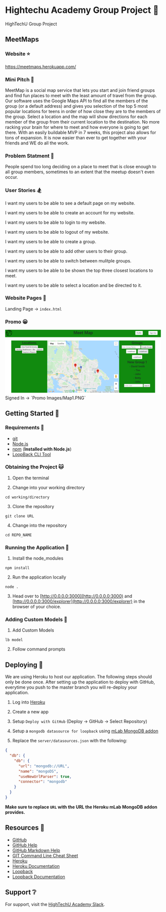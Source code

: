# Hightechu Academy Group Project :metal:

HighTechU Group Project

## MeetMaps

### Website :star:

https://meetmaps.herokuapp.com/

### Mini Pitch :ghost:

MeetMap is a social map service that lets you start and join friend groups and find fun places to meet with the least amount of travel from the group. Our software uses the Google Maps API to find all the members of the group (or a default address) and gives you selection of the top 5 most popular locations for teens in order of how close they are to the members of the group. Select a location and the map will show directions for each member of the group from their current location to the destination. No more racking your brain for where to meet and how everyone is going to get there. With an easily buildable MVP in 7 weeks, this project also allows for tons of expansion. It is now easier than ever to get together with your friends and WE do all the work.

### Problem Statment :mega:

People spend too long deciding on a place to meet that is close enough to all group members, sometimes to an extent that the meetup doesn't even occur. 

### User Stories :snowboarder:

I want my users to be able to see a default page on my website.

I want my users to be able to create an account for my website.

I want my users to be able to login to my website.

I want my users to be able to logout of my website.

I want my users to be able to create a group. 

I want my users to be able to add other users to their group. 

I want my users to be able to switch between mulitple groups. 

I want my users to be able to be shown the top three closest locations to meet. 

I want my users to be able to select a location and be directed to it. 

### Website Pages :speedboat:

Landing Page -> `index.html`

### Promo :grinning:

<img src="Promo Images/Map1.PNG">
Signed In -> `Promo Images/Map1.PNG`

## Getting Started :thinking:

### Requirements :dog:

* [git](https://git-scm.com)
* [Node.js](https://nodejs.org/en/)
* [npm](https://www.npmjs.com) (**Installed with Node.js**)
* [LoopBack CLI Tool](https://loopback.io/lb3/getting-started)

### Obtaining the Project :cat:

1. Open the terminal

2. Change into your working directory

```
cd working/directory
```

3. Clone the repository 

```
git clone URL
```

4. Change into the repository

```
cd REPO_NAME
```

### Running the Application :deer:

1. Install the node_modules

```
npm install
```

2. Run the application locally

```
node .
```

3. Head over to [http://0.0.0.0:3000](http://0.0.0.0:3000) and [http://0.0.0.0:3000/explorer](http://0.0.0.0:3000/explorer) in the browser of your choice.

### Adding Custom Models :ocean:

1. Add Custom Models

```
lb model
```

2. Follow command prompts

## Deploying :bear:

We are using Heroku to host our application. The following steps should only be done once. After setting up the application to deploy with GitHub, everytime you push to the master branch you will re-deploy your application.

1. Log into [Heroku](https://id.heroku.com/login)

1. Create a new app

1. Setup `Deploy with GitHub` (Deploy -> GitHub -> Select Repository)

1. Setup a `mongodb datasource for loopback` using [mLab MongoDB addon](https://elements.heroku.com/addons/mongolab)

1. Replace the `server/datasources.json` with the following:

```json
{
  "db": {
    "db": {
      "url": "mongodb://URL",
      "name": "mongoDS",
      "useNewUrlParser": true,
      "connector": "mongodb"
    }
  }
}
```

**Make sure to replace `URL` with the URL the Heroku mLab MongoDB addon provides.**

## Resources :blue_book:

* [GitHub](https://github.com)
* [GitHub Help](https://help.github.com/)
* [GitHub Markdown Help](https://help.github.com/en/articles/basic-writing-and-formatting-syntax)
* [GIT Command Line Cheat Sheet](https://education.github.com/git-cheat-sheet-education.pdf)
* [Heroku](https://www.heroku.com)
* [Heroku Documentation](https://devcenter.heroku.com/categories/reference)
* [Loopback](http://loopback.io)
* [Loopback Documentation](https://loopback.io/lb3/getting-started)

## Support :grey_question:

For support, visit the [HighTechU Academy Slack]().
